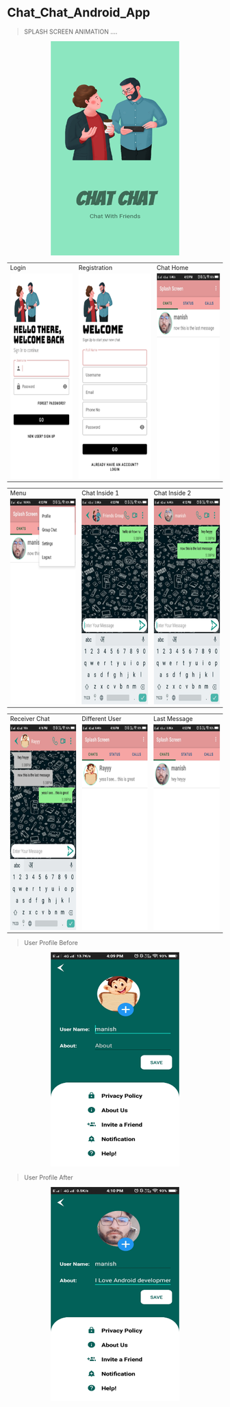 # Chat_Chat_Android_App
> SPLASH SCREEN ANIMATION ....

<p align = "center">
  <img src="ScreenShots/13.jpeg" width="300" height="500" />
</p>

<table>
  <tr>
    <td>Login</td>
     <td>Registration</td>
     <td>Chat Home</td>
  </tr>
  <tr>
    <td><img src="ScreenShots/12.jpeg" width=270 height=480></td>
    <td><img src="ScreenShots/11.jpeg" width=270 height=480></td>
    <td><img src="ScreenShots/5.jpeg" width=270 height=480></td>
  </tr>
 </table>
 
 <table>
  <tr>
    <td>Menu</td>
     <td>Chat Inside 1</td>
     <td>Chat Inside 2</td>
  </tr>
  <tr>
    <td><img src="ScreenShots/4.jpeg" width=270 height=480></td>
    <td><img src="ScreenShots/3.jpeg" width=270 height=480></td>
    <td><img src="ScreenShots/6.jpeg" width=270 height=480></td>
  </tr>
 </table>
 
 <table>
  <tr>
    <td>Receiver Chat</td>
     <td>Different User</td>
     <td>Last Message</td>
  </tr>
  <tr>
    <td><img src="ScreenShots/2.jpeg" width=270 height=480></td>
    <td><img src="ScreenShots/1.jpeg" width=270 height=480></td>
    <td><img src="ScreenShots/7.jpeg" width=270 height=480></td>
  </tr>
 </table>
 
 > User Profile Before
 <p align = "center">
  <img src="ScreenShots/10.jpeg" width="300" height="500" />
</p>

 > User Profile After
 <p align = "center">
  <img src="ScreenShots/9.jpeg" width="300" height="500" />
</p>


